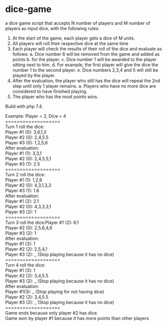 # dice-game

a dice game script that accepts N number of players and M number of players as input
dice, with the following rules:
1. At the start of the game, each player gets a dice of M units.
2. All players will roll their respective dice at the same time
3. Each player will check the results of their roll of the dice and evaluate as follows:
a. Dice number 6 will be removed from the game and added as points
b. for the player.
c. Dice number 1 will be awarded to the player sitting next to him.
d. For example, the first player will give the dice the number 1 to the second player.
e. Dice numbers 2,3,4 and 5 will still be played by the player.
4. After the evaluation, the player who still has the dice will repeat the 2nd step
until only 1 player remains.
a. Players who have no more dice are considered to have finished playing.
5. The player who has the most points wins.

Build with php 7.4.

Example:
Player = 3, Dice = 4<br/>
===================<br/>
Turn 1 roll the dice:<br/>
Player #1 (0): 3,6,1,3<br/>
Player #2 (0): 2,4,5.5<br/>
Player #3 (0): 1,2,5,6<br/>
After evaluation:<br/>
Player #1 (1): 3,3,1<br/>
Player #2 (0): 2,4,5,5,1<br/>
Player #3 (1): 2.5<br/>
===================<br/>
Turn 2 roll the dice:<br/>
Player #1 (1): 1,2,6<br/>
Player #2 (0): 4,3,1,3,3<br/>
Player #3 (1): 1.6<br/>
After evaluation:<br/>
Player #1 (2): 2.1<br/>
Player #2 (0): 4,3,3,3,1<br/>
Player #3 (2): 1<br/>
===================<br/>
Turn 3 roll the dice:Player #1 (2): 6.1<br/>
Player #2 (0): 2,5,6,4,6<br/>
Player #3 (2): 1<br/>
After evaluation:<br/>
Player #1 (3): 1<br/>
Player #2 (2): 2,5,4,1<br/>
Player #3 (2): _ (Stop playing because it has no dice)<br/>
===================<br/>
Turn 4 roll the dice:<br/>
Player #1 (3): 1<br/>
Player #2 (2): 3,4,5.5<br/>
Player #3 (2): _ (Stop playing because it has no dice)<br/>
After evaluation:<br/>
Player #1(3): _ (Stop playing for not having dice)<br/>
Player #2 (2): 3,4,5.5<br/>
Player #3 (2): _ (Stop playing because it has no dice)<br/>
===================<br/>
Game ends because only player #2 has dice.<br/>
Game won by player #1 because it has more points than other players
